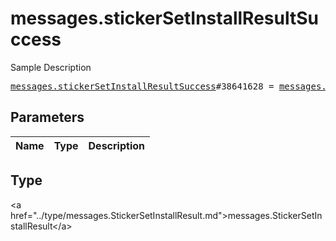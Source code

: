 # messages.stickerSetInstallResultSuccess

Sample Description

<pre>
<a href="../constructor/messages.stickerSetInstallResultSuccess.md">messages.stickerSetInstallResultSuccess</a>#38641628 = <a href="../type/messages.StickerSetInstallResult.md">messages.StickerSetInstallResult</a>;
</pre>

## Parameters

| Name | Type | Description |
|------|:----:|-------------|

## Type

&lt;a href=&#34;../type/messages.StickerSetInstallResult.md&#34;&gt;messages.StickerSetInstallResult&lt;/a&gt;
